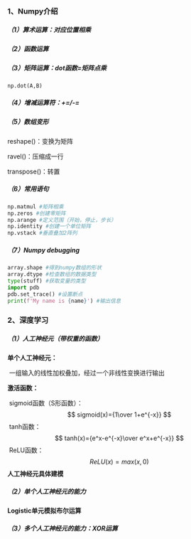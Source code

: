 ### 1、Numpy介绍

##### （1）算术运算：对应位置相乘

##### （2）函数运算

##### （3）矩阵运算：dot函数=矩阵点乘 #####

```python
np.dot(A,B)
```

##### （4）增减运算符：+=/-=

##### （5）数组变形

reshape()：变换为矩阵

ravel()：压缩成一行

transpose()：转置

##### （6）常用语句

```python
np.matmul #矩阵相乘
np.zeros #创建零矩阵
np.arange #定义范围（开始，停止，步长）
np.identity #创建一个单位矩阵
np.vstack #垂直叠加2阵列
```

##### （7）Numpy debugging

```python
array.shape #得到numpy数组的形状
array.dtype #检查数组的数据类型
type(stuff) #获取变量的类型
import pdb
pdb.set_trace() #设置断点
print(f'My name is {name}') #输出信息
```



### 2、深度学习

##### （1）人工神经元（带权重的函数）

**单个人工神经元：**

​		一组输入的线性加权叠加，经过一个非线性变换进行输出

**激活函数：**

​		sigmoid函数（S形函数）：
$$
sigmoid(x)={1\over 1+e^{-x}}
$$
​		tanh函数：
$$
tanh(x)={e^x-e^{-x}\over e^x+e^{-x}}
$$
​		ReLU函数：
$$
ReLU(x)=max(x,0)
$$
**人工神经元具体建模**

##### （2）单个人工神经元的能力

**Logistic单元模拟布尔运算**

##### （3）多个人工神经元的能力：XOR运算



